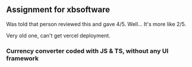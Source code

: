 ## Assignment for xbsoftware

Was told that person reviewed this and gave 4/5. Well... It's more like 2/5.

Very old one, can't get vercel deployment.

### Currency converter coded with JS & TS, without any UI framework
